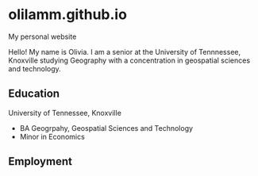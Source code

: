 # olilamm.github.io
My personal website


Hello! My name is Olivia. I am a senior at the University of Tennnessee, Knoxville studying Geography with a concentration in geospatial sciences and technology. 

## Education 
University of Tennessee, Knoxville
- BA Geogrpahy, Geospatial Sciences and Technology
- Minor in Economics

## Employment
